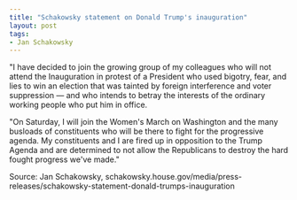 ```yaml
---
title: "Schakowsky statement on Donald Trump's inauguration"
layout: post
tags:
- Jan Schakowsky
---
```


"I have decided to join the growing group of my colleagues who will not attend the Inauguration in protest of a President who used bigotry, fear, and lies to win an election that was tainted by foreign interference and voter suppression — and who intends to betray the interests of the ordinary working people who put him in office.

"On Saturday, I will join the Women's March on Washington and the many busloads of constituents who will be there to fight for the progressive agenda. My constituents and I are fired up in opposition to the Trump Agenda and are determined to not allow the Republicans to destroy the hard fought progress we've made."

Source: Jan Schakowsky, schakowsky.house.gov/media/press-releases/schakowsky-statement-donald-trumps-inauguration
